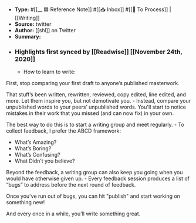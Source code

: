 - **Type:** #[[__ 🟦  Reference Note]] #[[📥 Inbox]] #[[📝 To Process]] | [[Writing]]
- **Source:**  twitter
- **Author:** [[shl]] on Twitter
- **Summary:**
- ### Highlights first synced by [[Readwise]] [[November 24th, 2020]]
    - How to learn to write:

First, stop comparing your first draft to anyone’s published masterwork. 

That stuff’s been written, rewritten, reviewed, copy edited, line edited, and more. Let them inspire you, but not demotivate you. 
    - Instead, compare your unpublished words to your peers’ unpublished words. You'll start to notice mistakes in their work that you missed (and can now fix) in your own.

The best way to do this is to start a writing group and meet regularly. 
    - To collect feedback, I prefer the ABCD framework:

- What’s Amazing?
- What’s Boring?
- What’s Confusing?
- What Didn’t you believe?

Beyond the feedback, a writing group can also keep you going when you would have otherwise given up. 
    - Every feedback session produces a list of “bugs” to address before the next round of feedback.

Once you've run out of bugs, you can hit "publish" and start working on something new!

And every once in a while, you'll write something great. 
